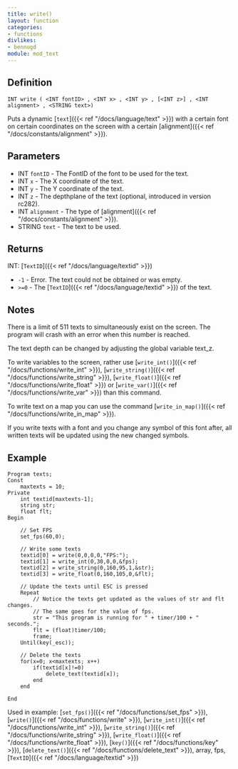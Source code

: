 ```yaml
---
title: write()
layout: function
categories:
- functions
divlikes:
- bennugd
module: mod_text
---
```


## Definition

    INT write ( <INT fontID> , <INT x> , <INT y> , [<INT z>] , <INT alignment> , <STRING text>)

Puts a dynamic [`text`]({{< ref "/docs/language/text" >}}) with a certain font on certain coordinates on the screen with a certain [alignment]({{< ref "/docs/constants/alignment" >}}).

## Parameters

- INT `fontID` - The FontID of the font to be used for the text.
- INT `x` - The X coordinate of the text.
- INT `y` - The Y coordinate of the text.
- INT `z` - The depthplane of the text (optional, introduced in version rc282).
- INT `alignment` - The type of [alignment]({{< ref "/docs/constants/alignment" >}}).
- STRING `text` - The text to be used.

## Returns

INT: [`TextID`]({{< ref "/docs/language/textid" >}})

- `-1`  - Error. The text could not be obtained or was empty.
- `>=0` - The [`TextID`]({{< ref "/docs/language/textid" >}}) of the text.

## Notes

There is a limit of 511 texts to simultaneously exist on the screen. The program will crash with an error when this number is reached.

The text depth can be changed by adjusting the global variable text_z.

To write variables to the screen, rather use [`write_int()`]({{< ref "/docs/functions/write_int" >}}), [`write_string()`]({{< ref "/docs/functions/write_string" >}}), [`write_float()`]({{< ref "/docs/functions/write_float" >}}) or [`write_var()`]({{< ref "/docs/functions/write_var" >}}) than this command.

To write text on a map you can use the command [`write_in_map()`]({{< ref "/docs/functions/write_in_map" >}}).

If you write texts with a font and you change any symbol of this font after, all written texts will be updated using the new changed symbols.

## Example

```
Program texts;
Const
    maxtexts = 10;
Private
    int textid[maxtexts-1];
    string str;
    float flt;
Begin

    // Set FPS
    set_fps(60,0);

    // Write some texts
    textid[0] = write(0,0,0,0,"FPS:");
    textid[1] = write_int(0,30,0,0,&fps);
    textid[2] = write_string(0,160,95,1,&str);
    textid[3] = write_float(0,160,105,0,&flt);

    // Update the texts until ESC is pressed
    Repeat
        // Notice the texts get updated as the values of str and flt changes.
        // The same goes for the value of fps.
        str = "This program is running for " + timer/100 + " seconds.";
        flt = (float)timer/100;
        frame;
    Until(key(_esc));

    // Delete the texts
    for(x=0; x<maxtexts; x++)
        if(textid[x]!=0)
            delete_text(textid[x]);
        end
    end

End
```

Used in example: [`set_fps()`]({{< ref "/docs/functions/set_fps" >}}), [`write()`]({{< ref "/docs/functions/write" >}}), [`write_int()`]({{< ref "/docs/functions/write_int" >}}), [`write_string()`]({{< ref "/docs/functions/write_string" >}}), [`write_float()`]({{< ref "/docs/functions/write_float" >}}), [`key()`]({{< ref "/docs/functions/key" >}}), [`delete_text()`]({{< ref "/docs/functions/delete_text" >}}), array, fps, [`TextID`]({{< ref "/docs/language/textid" >}})
